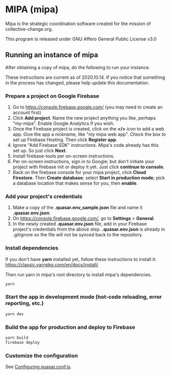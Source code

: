 # MIPA (mipa)

Mipa is the strategic coordination software created for the mission of collective-change.org.

This program is released under GNU Affero General Public License v3.0

## Running an instance of mipa

After obtaining a copy of mipa, do the following to run your instance.

These instructions are current as of 2020.10.14. If you notice that something in the process has changed, please help update this documentation.

### Prepare a project on Google Firebase
1. Go to https://console.firebase.google.com/ (you may need to create an account first)
2. Click **Add project**. Name the new project anything you like, perhaps "my-mipa". Enable Google Analytics if you wish.
3. Once the Firebase project is created, click on the **</>** icon to add a web app. Give the app a nickname, like "my mipa web app". Check the box to set up Firebase Hosting. Then click **Register app**.
4. Ignore "Add Firebase SDK" instructions. Mipa's code already has this set up. So just click **Next**.
5. Install firebase-tools per on-screen instructions.
6. Per on-screen instructions, sign in to Google; but don't initiate your project with firebase init or deploy it yet. Just click **continue to console**.
7. Back on the firebase console for your mipa project, click **Cloud Firestore**. Then **Create database**; select **Start in production mode**; pick a database location that makes sense for you, then **enable**.

### Add your project's credentials
1. Make a copy of the **.quasar.env_sample.json** file and name it **.quasar.env.json**.
2. On https://console.firebase.google.com/, go to **Settings** > **General**.
3. In the newly created **.quasar.env.json** file, add in your Firebase project's credentials from the above step. **.quasar.env.json** is already in .gitignore so the file will not be synced back to the repository.

### Install dependencies
If you don't have **yarn** installed yet, follow these instructions to install it: https://classic.yarnpkg.com/en/docs/install/

Then run yarn in mipa's root directory to install mipa's dependencies.
```bash
yarn
```

### Start the app in development mode (hot-code reloading, error reporting, etc.)

```bash
yarn dev
```

### Build the app for production and deploy to Firebase

```bash
yarn build
firebase deploy
```

### Customize the configuration

See [Configuring quasar.conf.js](https://quasar.dev/quasar-cli/quasar-conf-js).
